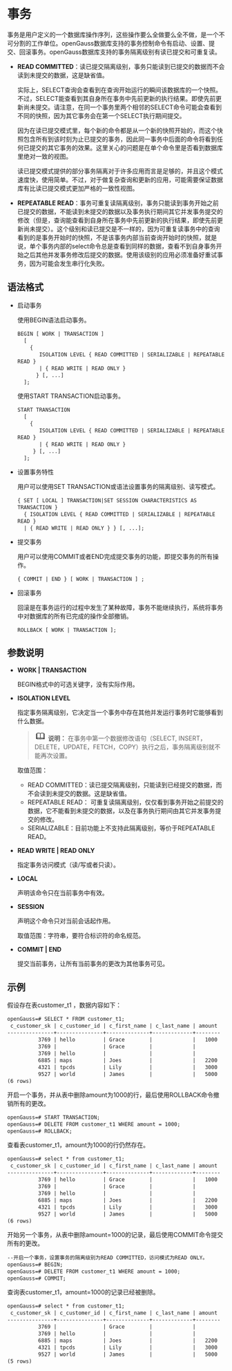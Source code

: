 # 事务<a name="ZH-CN_TOPIC_0000001180258712"></a>

事务是用户定义的一个数据库操作序列，这些操作要么全做要么全不做，是一个不可分割的工作单位。openGauss数据库支持的事务控制命令有启动、设置、提交、回滚事务。openGauss数据库支持的事务隔离级别有读已提交和可重复读。

-   **READ COMMITTED**：读已提交隔离级别，事务只能读到已提交的数据而不会读到未提交的数据，这是缺省值。

    实际上，SELECT查询会查看到在查询开始运行的瞬间该数据库的一个快照。不过，SELECT能查看到其自身所在事务中先前更新的执行结果。即使先前更新尚未提交。请注意，在同一个事务里两个相邻的SELECT命令可能会查看到不同的快照，因为其它事务会在第一个SELECT执行期间提交。

    因为在读已提交模式里，每个新的命令都是从一个新的快照开始的，而这个快照包含所有到该时刻为止已提交的事务，因此同一事务中后面的命令将看到任何已提交的其它事务的效果。这里关心的问题是在单个命令里是否看到数据库里绝对一致的视图。

    读已提交模式提供的部分事务隔离对于许多应用而言是足够的，并且这个模式速度快，使用简单。不过，对于做复杂查询和更新的应用，可能需要保证数据库有比读已提交模式更加严格的一致性视图。

-   **REPEATABLE READ**：事务可重复读隔离级别，事务只能读到事务开始之前已提交的数据，不能读到未提交的数据以及事务执行期间其它并发事务提交的修改（但是，查询能查看到自身所在事务中先前更新的执行结果，即使先前更新尚未提交）。这个级别和读已提交是不一样的，因为可重复读事务中的查询看到的是事务开始时的快照，不是该事务内部当前查询开始时的快照，就是说，单个事务内部的select命令总是查看到同样的数据，查看不到自身事务开始之后其他并发事务修改后提交的数据。使用该级别的应用必须准备好重试事务，因为可能会发生串行化失败。

## 语法格式<a name="section1632155118333"></a>

-   启动事务

    使用BEGIN语法启动事务。

    ```
    BEGIN [ WORK | TRANSACTION ]
      [ 
        { 
           ISOLATION LEVEL { READ COMMITTED | SERIALIZABLE | REPEATABLE READ }
           | { READ WRITE | READ ONLY }
          } [, ...] 
      ];
    ```

    使用START TRANSACTION启动事务。

    ```
    START TRANSACTION
      [ 
        { 
           ISOLATION LEVEL { READ COMMITTED | SERIALIZABLE | REPEATABLE READ }
           | { READ WRITE | READ ONLY }
         } [, ...] 
      ];
    ```

-   设置事务特性

    用户可以使用SET TRANSACTION或语法设置事务的隔离级别、读写模式。

    ```
    { SET [ LOCAL ] TRANSACTION|SET SESSION CHARACTERISTICS AS TRANSACTION }
      { ISOLATION LEVEL { READ COMMITTED | SERIALIZABLE | REPEATABLE READ }
      | { READ WRITE | READ ONLY } } [, ...];
    ```

-   提交事务

    用户可以使用COMMIT或者END完成提交事务的功能，即提交事务的所有操作。

    ```
    { COMMIT | END } [ WORK | TRANSACTION ] ;
    ```

-   回滚事务

    回滚是在事务运行的过程中发生了某种故障，事务不能继续执行，系统将事务中对数据库的所有已完成的操作全部撤销。

    ```
    ROLLBACK [ WORK | TRANSACTION ];
    ```


## 参数说明<a name="section6973139183420"></a>

-   **WORK | TRANSACTION**

    BEGIN格式中的可选关键字，没有实际作用。

-   **ISOLATION LEVEL**

    指定事务隔离级别，它决定当一个事务中存在其他并发运行事务时它能够看到什么数据。

    >![](public_sys-resources/icon-note.png) **说明：** 
    >在事务中第一个数据修改语句（SELECT, INSERT，DELETE，UPDATE，FETCH，COPY）执行之后，事务隔离级别就不能再次设置。

    取值范围：

    -   READ COMMITTED：读已提交隔离级别，只能读到已经提交的数据，而不会读到未提交的数据。这是缺省值。
    -   REPEATABLE READ： 可重复读隔离级别，仅仅看到事务开始之前提交的数据，它不能看到未提交的数据，以及在事务执行期间由其它并发事务提交的修改。
    -   SERIALIZABLE：目前功能上不支持此隔离级别，等价于REPEATABLE READ。

-   **READ WRITE | READ ONLY**

    指定事务访问模式（读/写或者只读）。

-   **LOCAL**

    声明该命令只在当前事务中有效。

-   **SESSION**

    声明这个命令只对当前会话起作用。

    取值范围：字符串，要符合标识符的命名规范。

-   **COMMIT | END**

    提交当前事务，让所有当前事务的更改为其他事务可见。


## 示例<a name="section138212173345"></a>

假设存在表customer\_t1 ，数据内容如下：

```
openGauss=# SELECT * FROM customer_t1;
 c_customer_sk | c_customer_id | c_first_name | c_last_name | amount
---------------+---------------+--------------+-------------+--------
          3769 | hello         | Grace        |             |   1000
          3769 |               | Grace        |             |
          3769 | hello         |              |             |
          6885 | maps          | Joes         |             |   2200
          4321 | tpcds         | Lily         |             |   3000
          9527 | world         | James        |             |   5000
(6 rows)
```

开启一个事务，并从表中删除amount为1000的行，最后使用ROLLBACK命令撤销所有的更改。

```
openGauss=# START TRANSACTION;
openGauss=# DELETE FROM customer_t1 WHERE amount = 1000;
openGauss=# ROLLBACK;
```

查看表customer\_t1，amount为1000的行仍然存在。

```
openGauss=# select * from customer_t1;
 c_customer_sk | c_customer_id | c_first_name | c_last_name | amount
---------------+---------------+--------------+-------------+--------
          3769 | hello         | Grace        |             |   1000
          3769 |               | Grace        |             |
          3769 | hello         |              |             |
          6885 | maps          | Joes         |             |   2200
          4321 | tpcds         | Lily         |             |   3000
          9527 | world         | James        |             |   5000
(6 rows)
```

开始另一个事务，从表中删除amount=1000的记录，最后使用COMMIT命令提交所有的更改。

```
--开启一个事务，设置事务的隔离级别为READ COMMITTED，访问模式为READ ONLY。
openGauss=# BEGIN;
openGauss=# DELETE FROM customer_t1 WHERE amount = 1000;
openGauss=# COMMIT;
```

查询表customer\_t1，amount=1000的记录已经被删除。

```
openGauss=# select * from customer_t1;
 c_customer_sk | c_customer_id | c_first_name | c_last_name | amount
---------------+---------------+--------------+-------------+--------
          3769 |               | Grace        |             |
          3769 | hello         |              |             |
          6885 | maps          | Joes         |             |   2200
          4321 | tpcds         | Lily         |             |   3000
          9527 | world         | James        |             |   5000
(5 rows)
```

